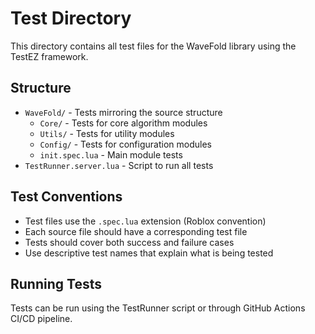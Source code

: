 # Test Directory

This directory contains all test files for the WaveFold library using the TestEZ framework.

## Structure

- `WaveFold/` - Tests mirroring the source structure
  - `Core/` - Tests for core algorithm modules
  - `Utils/` - Tests for utility modules
  - `Config/` - Tests for configuration modules
  - `init.spec.lua` - Main module tests
- `TestRunner.server.lua` - Script to run all tests

## Test Conventions

- Test files use the `.spec.lua` extension (Roblox convention)
- Each source file should have a corresponding test file
- Tests should cover both success and failure cases
- Use descriptive test names that explain what is being tested

## Running Tests

Tests can be run using the TestRunner script or through GitHub Actions CI/CD pipeline.